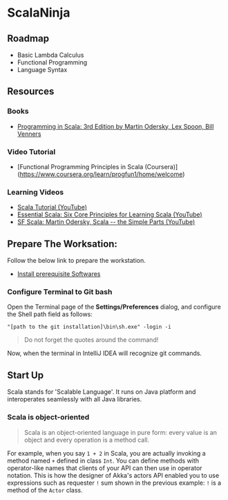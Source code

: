 # ScalaNinja

## Roadmap

* Basic Lambda Calculus
* Functional Programming
* Language Syntax

## Resources

### Books
* [Programming in Scala: 3rd Edition by Martin Odersky, Lex Spoon, Bill Venners](https://www.amazon.com/Programming-Scala-Updated-2-12/dp/0981531687/ref=sr_1_1?s=books&ie=UTF8&qid=1486985609&sr=1-1&keywords=Programming+in+Scala)

### Video Tutorial
* [Functional Programming Principles in Scala (Coursera)] (https://www.coursera.org/learn/progfun1/home/welcome)

### Learning Videos

* [Scala Tutorial (YouTube)](https://www.youtube.com/watch?v=DzFt0YkZo8M)
* [Essential Scala: Six Core Principles for Learning Scala (YouTube)](https://www.youtube.com/watch?v=J8wUy1XxL5o)
* [SF Scala: Martin Odersky, Scala -- the Simple Parts (YouTube)](https://www.youtube.com/watch?v=ecekSCX3B4Q&t=2288s)

## Prepare The Worksation:

Follow the below link to prepare the workstation.
- [Install prerequisite Softwares](https://www.coursera.org/learn/progfun1/supplement/BNOBK/tools-setup-please-read)

### Configure Terminal to Git bash
Open the Terminal page of the **Settings/Preferences** dialog, and configure the Shell path field as follows:

`"[path to the git installation]\bin\sh.exe" -login -i`

>Do not forget the quotes around the command!

Now, when the terminal in IntelliJ IDEA will recognize git commands.

## Start Up

Scala stands for 'Scalable Language'. It runs on Java platform and interoperates seamlessly with all Java libraries.

### Scala is object-oriented

>Scala is an object-oriented language in pure form: every value is an object and every operation is a method call.

For example, when you say `1 + 2` in Scala, you are actually invoking a method named `+` defined in class `Int`. You can define methods with operator-like names that clients of your API can then use in operator notation. This is how the designer of Akka's actors API enabled you to use expressions such as requester `!` sum shown in the previous example: `!` is a method of the `Actor` class.

